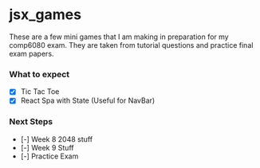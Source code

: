 # jsx_games
These are a few mini games that I am making in preparation for my comp6080 exam. They are taken from tutorial questions and practice final exam papers.

### What to expect
- [x] Tic Tac Toe
- [x] React Spa with State (Useful for NavBar)

### Next Steps
- [-] Week 8 2048 stuff
- [-] Week 9 Stuff
- [-] Practice Exam
